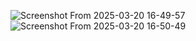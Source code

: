 ![Screenshot From 2025-03-20 16-49-57](https://github.com/user-attachments/assets/acf2f864-0f66-4691-aada-7badb5edd3bd)
![Screenshot From 2025-03-20 16-50-49](https://github.com/user-attachments/assets/ab0d9788-8c9c-447f-bf28-933f783ac9cd)
